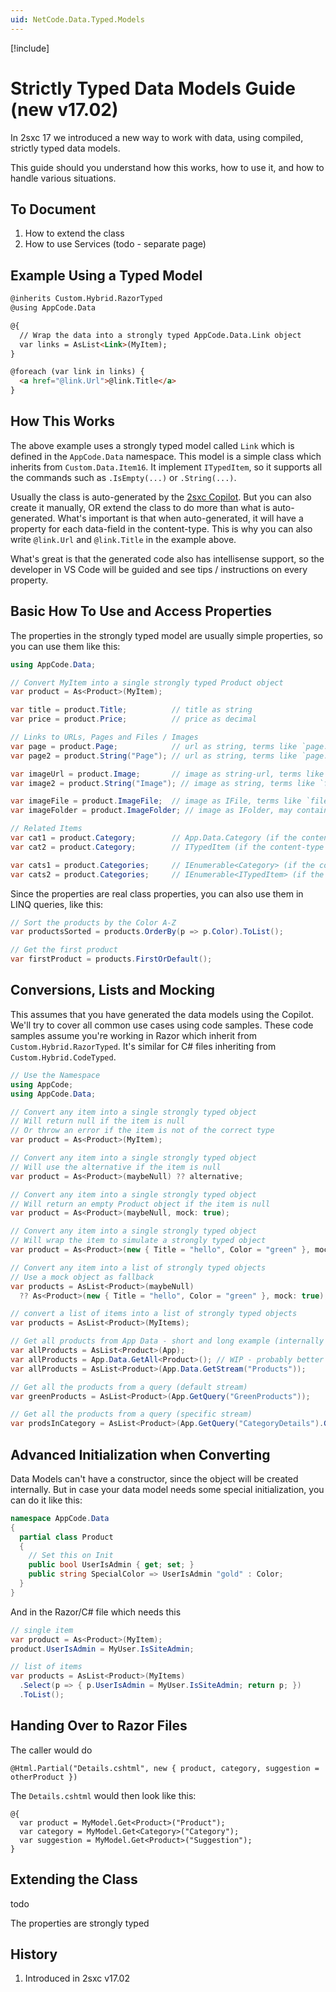 ```yaml
---
uid: NetCode.Data.Typed.Models
---
```


[!include[](~/pages/basics/stack/_shared-float-summary.md)]
<style>.context-box-summary .data-all, .context-box-summary .prepare-all { visibility: visible; } </style>

# Strictly Typed Data Models Guide (new v17.02)

In 2sxc 17 we introduced a new way to work with data, using compiled, strictly typed data models.

This guide should you understand how this works, how to use it, and how to handle various situations.

## To Document

1. How to extend the class
1. How to use Services (todo - separate page)

## Example Using a Typed Model

```html
@inherits Custom.Hybrid.RazorTyped
@using AppCode.Data

@{
  // Wrap the data into a strongly typed AppCode.Data.Link object
  var links = AsList<Link>(MyItem);
}

@foreach (var link in links) {
  <a href="@link.Url">@link.Title</a>
}
```

## How This Works

The above example uses a strongly typed model called `Link` which is defined in the `AppCode.Data` namespace.
This model is a simple class which inherits from `Custom.Data.Item16`.
It implement `ITypedItem`, so it supports all the commands such as `.IsEmpty(...)` or `.String(...)`.

Usually the class is auto-generated by the [2sxc Copilot](xref:NetCode.Copilot.DataModelGenerator).
But you can also create it manually, OR extend the class to do more than what is auto-generated.
What's important is that when auto-generated, it will have a property for each data-field in the content-type.
This is why you can also write `@link.Url` and `@link.Title` in the example above.

What's great is that the generated code also has intellisense support, so the developer in VS Code
will be guided and see tips / instructions on every property.


## Basic How To Use and Access Properties

The properties in the strongly typed model are usually simple properties, so you can use them like this:

```csharp
using AppCode.Data;

// Convert MyItem into a single strongly typed Product object
var product = As<Product>(MyItem);

var title = product.Title;          // title as string
var price = product.Price;          // price as decimal

// Links to URLs, Pages and Files / Images
var page = product.Page;            // url as string, terms like `page:72` will be resolved
var page2 = product.String("Page"); // url as string, terms like `page:72` will not be resolved

var imageUrl = product.Image;       // image as string-url, terms like `file:123` will be resolved
var image2 = product.String("Image"); // image as string, terms like `file:123` will not be resolved

var imageFile = product.ImageFile;  // image as IFile, terms like `file:123` will be resolved
var imageFolder = product.ImageFolder; // image as IFolder, may contain 0 or more files and folders

// Related Items
var cat1 = product.Category;        // App.Data.Category (if the content-type was configured correctly)
var cat2 = product.Category;        // ITypedItem (if the content-type was NOT configured correctly)

var cats1 = product.Categories;     // IEnumerable<Category> (if the content-type was configured correctly)
var cats2 = product.Categories;     // IEnumerable<ITypedItem> (if the content-type was NOT configured correctly)
```

Since the properties are real class properties, you can also use them in LINQ queries, like this:

```csharp
// Sort the products by the Color A-Z
var productsSorted = products.OrderBy(p => p.Color).ToList();

// Get the first product
var firstProduct = products.FirstOrDefault();
```


## Conversions, Lists and Mocking

This assumes that you have generated the data models using the Copilot.
We'll try to cover all common use cases using code samples.
These code samples assume you're working in Razor which inherit from `Custom.Hybrid.RazorTyped`.
It's similar for C# files inheriting from `Custom.Hybrid.CodeTyped`.

```csharp
// Use the Namespace
using AppCode;
using AppCode.Data;

// Convert any item into a single strongly typed object
// Will return null if the item is null
// Or throw an error if the item is not of the correct type
var product = As<Product>(MyItem);

// Convert any item into a single strongly typed object
// Will use the alternative if the item is null
var product = As<Product>(maybeNull) ?? alternative;

// Convert any item into a single strongly typed object
// Will return an empty Product object if the item is null
var product = As<Product>(maybeNull, mock: true);

// Convert any item into a single strongly typed object
// Will wrap the item to simulate a strongly typed object
var product = As<Product>(new { Title = "hello", Color = "green" }, mock: true);

// Convert any item into a list of strongly typed objects
// Use a mock object as fallback
var products = AsList<Product>(maybeNull)
  ?? As<Product>(new { Title = "hello", Color = "green" }, mock: true);

// convert a list of items into a list of strongly typed objects
var products = AsList<Product>(MyItems);

// Get all products from App Data - short and long example (internally identical)
var allProducts = AsList<Product>(App);
var allProducts = App.Data.GetAll<Product>(); // WIP - probably better to understand
var allProducts = AsList<Product>(App.Data.GetStream("Products"));

// Get all the products from a query (default stream)
var greenProducts = AsList<Product>(App.GetQuery("GreenProducts"));

// Get all the products from a query (specific stream)
var prodsInCategory = AsList<Product>(App.GetQuery("CategoryDetails").GetStream("Products"));

```

## Advanced Initialization when Converting

Data Models can't have a constructor, since the object will be created internally.
But in case your data model needs some special initialization, you can do it like this:

```csharp
namespace AppCode.Data
{
  partial class Product
  {
    // Set this on Init
    public bool UserIsAdmin { get; set; }
    public string SpecialColor => UserIsAdmin "gold" : Color;
  }
}
```

And in the Razor/C# file which needs this

```csharp
// single item
var product = As<Product>(MyItem);
product.UserIsAdmin = MyUser.IsSiteAdmin;

// list of items
var products = AsList<Product>(MyItems)
  .Select(p => { p.UserIsAdmin = MyUser.IsSiteAdmin; return p; })
  .ToList();
```




## Handing Over to Razor Files

The caller would do

```razor
@Html.Partial("Details.cshtml", new { product, category, suggestion = otherProduct })
```

The `Details.cshtml` would then look like this:

```razor
@{
  var product = MyModel.Get<Product>("Product");
  var category = MyModel.Get<Category>("Category");
  var suggestion = MyModel.Get<Product>("Suggestion");
}
```


## Extending the Class

todo



The properties are strongly typed


## History

1. Introduced in 2sxc v17.02
